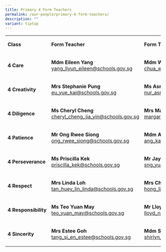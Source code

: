 ```yaml
---
title: Primary 4 Form Teachers
permalink: /our-people/primary-4-form-teachers/
description: ""
variant: tiptap
---
```

<table style="minWidth: 75px">
<colgroup>
<col>
<col>
<col>
</colgroup>
<tbody>
<tr>
<td rowspan="1" colspan="1">
<p><strong>Class</strong>
</p>
</td>
<td rowspan="1" colspan="1">
<p><strong>Form Teacher</strong>
</p>
</td>
<td rowspan="1" colspan="1">
<p><strong>Form Teacher</strong>
</p>
</td>
</tr>
<tr>
<td rowspan="1" colspan="1">
<p><strong>4 Care</strong>
</p>
</td>
<td rowspan="1" colspan="1">
<p><strong>Mdm Eileen Yang<a href="mailto:yang_liyun_eileen@schools.gov.sg" rel="noopener noreferrer nofollow" target="_blank"><br></a></strong>
<a href="mailto:yang_liyun_eileen@schools.gov.sg" rel="noopener noreferrer nofollow" target="_blank"><u>yang_liyun_eileen@schools.gov.sg</u>
</a>
</p>
</td>
<td rowspan="1" colspan="1">
<p><strong>Mdm Wendy Chua<a href="mailto:chua_wan_feng_wendy@schools.gov.sg" rel="noopener noreferrer nofollow" target="_blank"><br></a></strong>
<a href="mailto:chua_wan_feng_wendy@schools.gov.sg" rel="noopener noreferrer nofollow" target="_blank"><u>chua_wan_feng_wendy@schools.gov.sg</u>
</a>
</p>
</td>
</tr>
<tr>
<td rowspan="1" colspan="1">
<p><strong>4 Creativity</strong>
</p>
</td>
<td rowspan="1" colspan="1">
<p><strong>Mrs Stephanie Pung<a href="mailto:eu_yue_kai@schools.gov.sg" rel="noopener noreferrer nofollow" target="_blank"><br></a></strong>
<a href="mailto:eu_yue_kai@schools.gov.sg" rel="noopener noreferrer nofollow" target="_blank"><u>eu_yue_kai@schools.gov.sg</u>
</a>
</p>
</td>
<td rowspan="1" colspan="1">
<p><strong>Ms Asrini<a href="mailto:nur_asrini_wahid@schools.gov.sg" rel="noopener noreferrer nofollow" target="_blank"><br></a></strong>
<a href="mailto:nur_asrini_wahid@schools.gov.sg" rel="noopener noreferrer nofollow" target="_blank"><u>nur_asrini_wahid@schools.gov.sg</u>
</a>
</p>
</td>
</tr>
<tr>
<td rowspan="1" colspan="1">
<p><strong>4 Diligence</strong>
</p>
</td>
<td rowspan="1" colspan="1">
<p><strong>Ms Cheryl Cheng<a href="mailto:cheryl_cheng_jia_yin@schools.gov.sg" rel="noopener noreferrer nofollow" target="_blank"><br></a></strong>
<a href="mailto:cheryl_cheng_jia_yin@schools.gov.sg" rel="noopener noreferrer nofollow" target="_blank"><u>cheryl_cheng_jia_yin@schools.gov.sg</u>
</a>
</p>
</td>
<td rowspan="1" colspan="1">
<p><strong>Mrs Margaret Han</strong><a href="mailto:margaret_han_siok_kheng@schools.gov.sg" rel="noopener noreferrer nofollow" target="_blank"><br><u>margaret_han_siok_kheng@schools.gov.sg</u></a>
</p>
</td>
</tr>
<tr>
<td rowspan="1" colspan="1">
<p><strong>4 Patience</strong>
</p>
</td>
<td rowspan="1" colspan="1">
<p><strong>Mr Ong Rwee Siong</strong><a href="mailto:ong_rwee_siong@schools.gov.sg" rel="noopener noreferrer nofollow" target="_blank"><br><u>ong_rwee_siong@schools.gov.sg</u></a>
</p>
</td>
<td rowspan="1" colspan="1">
<p><strong>Mdm Ang Kar Bee<a href="mailto:ang_kar_bee@schools.gov.sg" rel="noopener noreferrer nofollow" target="_blank"><br></a></strong>
<a href="mailto:ang_kar_bee@schools.gov.sg" rel="noopener noreferrer nofollow" target="_blank"><u>ang_kar_bee@schools.gov.sg</u>
</a>
</p>
</td>
</tr>
<tr>
<td rowspan="1" colspan="1">
<p><strong>4 Perseverance</strong>
</p>
</td>
<td rowspan="1" colspan="1">
<p><strong>Ms Priscilla Kek<a href="mailto:priscilla_kek@schools.gov.sg" rel="noopener noreferrer nofollow" target="_blank"><br></a></strong>
<a href="mailto:priscilla_kek@schools.gov.sg" rel="noopener noreferrer nofollow" target="_blank"><u>priscilla_kek@schools.gov.sg</u>
</a>
</p>
</td>
<td rowspan="1" colspan="1">
<p><strong>Mr Jay Sng<a href="mailto:sng_yuan_zhi_jay@schools.gov.sg" rel="noopener noreferrer nofollow" target="_blank"><br></a></strong>
<a href="mailto:sng_yuan_zhi_jay@schools.gov.sg" rel="noopener noreferrer nofollow" target="_blank"><u>sng_yuan_zhi_jay@schools.gov.sg</u>
</a>
</p>
</td>
</tr>
<tr>
<td rowspan="1" colspan="1">
<p><strong>4 Respect</strong>
</p>
</td>
<td rowspan="1" colspan="1">
<p><strong>Mrs Linda Loh<a href="mailto:tan_huey_lin_linda@schools.gov.sg" rel="noopener noreferrer nofollow" target="_blank"><br></a></strong>
<a href="mailto:tan_huey_lin_linda@schools.gov.sg" rel="noopener noreferrer nofollow" target="_blank"><u>tan_huey_lin_linda@schools.gov.sg</u>
</a>
</p>
</td>
<td rowspan="1" colspan="1">
<p><strong>Mrs Chun-Hong Lin<a href="mailto:hong_lin@schools.gov.sg" rel="noopener noreferrer nofollow" target="_blank"><br></a></strong>
<a href="mailto:hong_lin@schools.gov.sg" rel="noopener noreferrer nofollow" target="_blank"><u>hong_lin@schools.gov.sg</u>
</a>
</p>
</td>
</tr>
<tr>
<td rowspan="1" colspan="1">
<p><strong>4&nbsp;Responsibility</strong>
</p>
</td>
<td rowspan="1" colspan="1">
<p><strong>Ms Teo Yuan May</strong>
<br><a href="mailto:teo_yuan_may@schools.gov.sg" rel="noopener noreferrer nofollow" target="_blank"><u>teo_yuan_may@schools.gov.sg</u></a>
</p>
</td>
<td rowspan="1" colspan="1">
<p><strong>Mr Lloyd Nicholas<a href="mailto:lloyd_nicholas_morand@schools.gov.sg" rel="noopener noreferrer nofollow" target="_blank"><br></a></strong>
<a href="mailto:lloyd_nicholas_morand@schools.gov.sg" rel="noopener noreferrer nofollow" target="_blank"><u>lloyd_nicholas_morand@schools.gov.sg</u>
</a>
</p>
</td>
</tr>
<tr>
<td rowspan="1" colspan="1">
<p><strong>4 Sincerity</strong>
</p>
</td>
<td rowspan="1" colspan="1">
<p><strong>Mrs Estee Goh<a href="mailto:tang_si_en_estee@schools.gov.sg" rel="noopener noreferrer nofollow" target="_blank"><br></a></strong>
<a href="mailto:tang_si_en_estee@schools.gov.sg" rel="noopener noreferrer nofollow" target="_blank"><u>tang_si_en_estee@schools.gov.sg</u>
</a>
</p>
</td>
<td rowspan="1" colspan="1">
<p><strong>Mdm Shirlyn Sim<a href="mailto:shirlyn_sim@schools.gov.sg" rel="noopener noreferrer nofollow" target="_blank"><br></a></strong>
<a href="mailto:shirlyn_sim@schools.gov.sg" rel="noopener noreferrer nofollow" target="_blank"><u>shirlyn_sim@schools.gov.sg</u>
</a>
</p>
</td>
</tr>
</tbody>
</table>
<p></p>